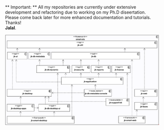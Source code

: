 ** Important: ** All my repositories are currently under extensive development and refactoring due to working on my Ph.D diseertation. Please come back later for more enhanced documentation and tutorials.  
Thanks!   
**Jalal**.


![alt text](design.png)
